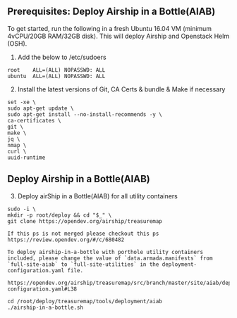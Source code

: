 ## Prerequisites: Deploy Airship in a Bottle(AIAB)

To get started, run the following in a fresh Ubuntu 16.04 VM (minimum 4vCPU/20GB RAM/32GB disk).
This will deploy Airship and Openstack Helm (OSH).

1. Add the below to /etc/sudoers

```
root    ALL=(ALL) NOPASSWD: ALL
ubuntu  ALL=(ALL) NOPASSWD: ALL
```

2. Install the latest versions of Git, CA Certs & bundle & Make if necessary

```
set -xe \
sudo apt-get update \
sudo apt-get install --no-install-recommends -y \
ca-certificates \
git \
make \
jq \
nmap \
curl \
uuid-runtime
```

## Deploy Airship in a Bottle(AIAB)

3. Deploy airShip in a Bottle(AIAB) for all utility containers

```
sudo -i \
mkdir -p root/deploy && cd "$_" \
git clone https://opendev.org/airship/treasuremap

If this ps is not merged please checkout this ps https://review.opendev.org/#/c/680482

To deploy airship-in-a-bottle with porthole utility containers included, please change the value of `data.armada.manifests` from `full-site-aiab` to `full-site-utilities` in the deployment-configuration.yaml file.

https://opendev.org/airship/treasuremap/src/branch/master/site/aiab/deployment/deployment-configuration.yaml#L38

cd /root/deploy/treasuremap/tools/deployment/aiab
./airship-in-a-bottle.sh
```
